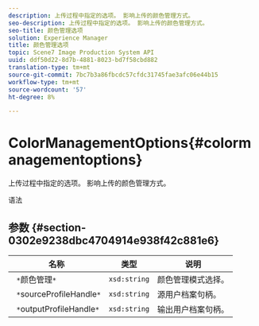 ```yaml
---
description: 上传过程中指定的选项。 影响上传的颜色管理方式。
seo-description: 上传过程中指定的选项。 影响上传的颜色管理方式。
seo-title: 颜色管理选项
solution: Experience Manager
title: 颜色管理选项
topic: Scene7 Image Production System API
uuid: ddf50d22-8d7b-4881-8023-bd7f58cbd882
translation-type: tm+mt
source-git-commit: 7bc7b3a86fbcdc57cfdc31745fae3afc06e44b15
workflow-type: tm+mt
source-wordcount: '57'
ht-degree: 8%

---
```



# ColorManagementOptions{#colormanagementoptions}

上传过程中指定的选项。 影响上传的颜色管理方式。

语法

## 参数 {#section-0302e9238dbc4704914e938f42c881e6}

| 名称 | 类型 | 说明 |
|---|---|---|
| ` *`颜色管理`*` | `xsd:string` | 颜色管理模式选择。 |
| ` *`sourceProfileHandle`*` | `xsd:string` | 源用户档案句柄。 |
| ` *`outputProfileHandle`*` | `xsd:string` | 输出用户档案句柄。 |

